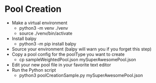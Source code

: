 # Pool Creation

* Make a virtual environment
	* python3 -m venv ./venv
	* source ./venv/bin/activate
* Install balpy
	* python3 -m pip install balpy
* Source your environment (balpy will warn you if you forget this step)
* Copy a pool config for the poolType you want to create
	* cp sampleWeightedPool.json mySuperAwesomePool.json
* Edit your new pool file in your favorite text editor
* Run the Python script
	* python3 poolCreationSample.py mySuperAwesomePool.json
